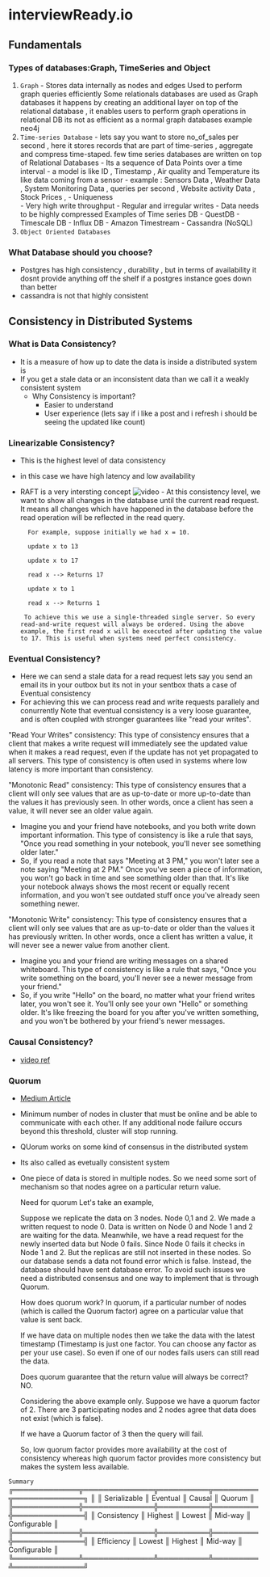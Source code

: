 # interviewReady.io
## Fundamentals
### Types of databases:Graph, TimeSeries and Object
1. `Graph` - Stores data internally as nodes and edges 
           Used to perform graph queries efficiently
           Some relationals databases are used as Graph databases it happens by creating an additional layer on top of the relational database , it enables users to perform graph operations in relational DB 
           its not as efficient as a normal graph databases example neo4j
2. `Time-series Database` - lets say you want to store no_of_sales per second , here it stores records that are part of time-series ,
           aggregate and compress time-staped. 
           few time series databases are written on top of Relational Databases 
           - Its a sequence of Data Points over a time interval 
           -  a model is like ID , Timestamp , Air quality and Temperature its like data coming from a sensor 
           - example : Sensors Data , Weather Data , System Monitoring Data , queries per second , Website activity Data , Stock Prices , 
              - Uniqueness  
                 - Very high write throughput
                 - Regular and irregular writes
                 - Data needs to be highly compressed
            Examples of Time series DB
              - QuestDB
              - Timescale DB
              - Influx DB
              - Amazon Timestream
              - Cassandra (NoSQL)  
3. `Object Oriented Databases`

### What Database should you choose?
- Postgres has high consistency , durability , but in terms of availability it dosnt provide anything off the shelf if a postgres instance goes down than better 
- cassandra is not that highly consistent 

## Consistency in Distributed Systems
### What is Data Consistency?
- It is a measure of how up to date the data is inside a distributed system is 
- If you get a stale data or an inconsistent data than we call it a weakly consistent system 
   - Why Consistency is important?
     - Easier to understand
     - User experience (lets say if i like a post and i refresh i should be seeing the updated like count)
     
### Linearizable Consistency?
- This is the highest level of data consistency 
- in this case we have high latency and low availability 
- RAFT is a very intersting concept ![video](https://youtu.be/IujMVjKvWP4)
        - At this consistency level, we want to show all changes in the database until the current read request. It means all changes which have happened in the database before the read operation will be reflected in the read query. 

        For example, suppose initially we had x = 10. 

        update x to 13 

        update x to 17 

        read x --> Returns 17

        update x to 1 

        read x --> Returns 1 

       To achieve this we use a single-threaded single server. So every read-and-write request will always be ordered. Using the above example, the first read x will be executed after updating the value to 17. This is useful when systems need perfect consistency. 
### Eventual Consistency?
- Here we can send a stale data for a read request lets say you send an email its in your outbox but its not in your sentbox thats a case of Eventual consistency
- For achieving this we can process read and write requests parallely and conurrently
Note that eventual consistency is a very loose guarantee, and is often coupled with stronger guarantees like "read your writes".

"Read Your Writes" consistency: This type of consistency ensures that a client that makes a write request will immediately see the updated value when it makes a read request, even if the update has not yet propagated to all servers. This type of consistency is often used in systems where low latency is more important than consistency.

"Monotonic Read" consistency: This type of consistency ensures that a client will only see values that are as up-to-date or more up-to-date than the values it has previously seen. In other words, once a client has seen a value, it will never see an older value again.
   - Imagine you and your friend have notebooks, and you both write down important information. This type of consistency is like a rule that says, "Once you read something in your notebook, you'll never see something older later."
   - So, if you read a note that says "Meeting at 3 PM," you won't later see a note saying "Meeting at 2 PM." Once you've seen a piece of information, you won't go back in time and see something older than that. It's like your notebook always shows the most recent or equally recent information, and you won't see outdated stuff once you've already seen something newer.

"Monotonic Write" consistency: This type of consistency ensures that a client will only see values that are as up-to-date or older than the values it has previously written. In other words, once a client has written a value, it will never see a newer value from another client.
   - Imagine you and your friend are writing messages on a shared whiteboard. This type of consistency is like a rule that says, "Once you write something on the board, you'll never see a newer message from your friend."
   - So, if you write "Hello" on the board, no matter what your friend writes later, you won't see it. You'll only see your own "Hello" or something older. It's like freezing the board for you after you've written something, and you won't be bothered by your friend's newer messages.
### Causal Consistency?
- [video ref](https://youtu.be/9YTDvPjWLLM)
### Quorum
- [Medium Article](https://medium.com/@sunny_81705/quorum-in-distributed-systems-37cbe17aae88)
- Minimum number of nodes in cluster that must be online and be able to communicate with each other. If any additional node failure occurs beyond this threshold, cluster will stop running.
- QUorum works on some kind of consensus in the distributed system 
- Its also called as evetually consistent system 
-  One piece of data is stored in multiple nodes. So we need some sort of mechanism so that nodes agree on a particular return value.

    Need for quorum
    Let's take an example,

    Suppose we replicate the data on 3 nodes. Node 0,1 and 2.
    We made a written request to node 0. Data is written on Node 0 and Node 1 and 2 are waiting for the data.
    Meanwhile, we have a read request for the newly inserted data but Node 0 fails.
    Since Node 0 fails it checks in Node 1 and 2. But the replicas are still not inserted in these nodes.
    So our database sends a data not found error which is false.
    Instead, the database should have sent database error.
    To avoid such issues we need a distributed consensus and one way to implement that is through Quorum.

    How does quorum work?
    In quorum, if a particular number of nodes (which is called the Quorum factor) agree on a particular value that value is sent back.

    If we have data on multiple nodes then we take the data with the latest timestamp (Timestamp is just one factor. You can choose any factor as per your use case). So even if one of our nodes fails users can still read the data.

    Does quorum guarantee that the return value will always be correct? NO.

    Considering the above example only. Suppose we have a quorum factor of 2. There are 3 participating nodes and 2 nodes agree that data does not exist (which is false).

    If we have a Quorum factor of 3 then the query will fail.

    So, low quorum factor provides more availability at the cost of consistency whereas high quorum factor provides more consistency but makes the system less available.


    
`Summary`
        ╔═════════════╦══════════════╦══════════╦═════════╦══════════════╗
        ║             ║ Serializable ║ Eventual ║ Causal  ║ Quorum       ║
        ╠═════════════╬══════════════╬══════════╬═════════╬══════════════╣
        ║ Consistency ║ Highest      ║ Lowest   ║ Mid-way ║ Configurable ║
        ╠═════════════╬══════════════╬══════════╬═════════╬══════════════╣
        ║ Efficiency  ║ Lowest       ║ Highest  ║ Mid-way ║ Configurable ║
        ╚═════════════╩══════════════╩══════════╩═════════╩══════════════╝
    